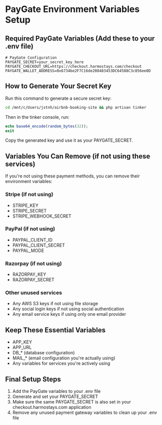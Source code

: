 # PayGate Environment Variables Setup

## Required PayGate Variables (Add these to your .env file)

```env
# PayGate Configuration
PAYGATE_SECRET=your_secret_key_here
PAYGATE_CHECKOUT_URL=https://checkout.harmostays.com/checkout
PAYGATE_WALLET_ADDRESS=0x6734be2F7C16de208483453DC64588C3c856ee0D
```

## How to Generate Your Secret Key

Run this command to generate a secure secret key:

```bash
cd /mnt/c/Users/jstnh/airbnb-booking-site && php artisan tinker
```

Then in the tinker console, run:
```php
echo base64_encode(random_bytes(32));
exit
```

Copy the generated key and use it as your PAYGATE_SECRET.

## Variables You Can Remove (if not using these services)

If you're not using these payment methods, you can remove their environment variables:

### Stripe (if not using)
- STRIPE_KEY
- STRIPE_SECRET
- STRIPE_WEBHOOK_SECRET

### PayPal (if not using)
- PAYPAL_CLIENT_ID
- PAYPAL_CLIENT_SECRET
- PAYPAL_MODE

### Razorpay (if not using)
- RAZORPAY_KEY
- RAZORPAY_SECRET

### Other unused services
- Any AWS S3 keys if not using file storage
- Any social login keys if not using social authentication
- Any email service keys if using only one email provider

## Keep These Essential Variables
- APP_KEY
- APP_URL
- DB_* (database configuration)
- MAIL_* (email configuration you're actually using)
- Any variables for services you're actively using

## Final Setup Steps

1. Add the PayGate variables to your .env file
2. Generate and set your PAYGATE_SECRET
3. Make sure the same PAYGATE_SECRET is also set in your checkout.harmostays.com application
4. Remove any unused payment gateway variables to clean up your .env file
